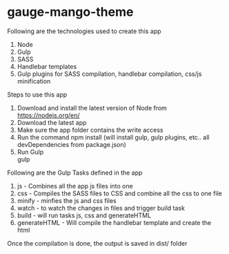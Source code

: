 # gauge-mango-theme

Following are the technologies used to create this app
  1. Node
  2. Gulp
  3. SASS
  4. Handlebar templates
  5. Gulp plugins for SASS compilation, handlebar compilation, css/js minification

Steps to use this app
  1. Download and install the latest version of Node from https://nodejs.org/en/
  2. Download the latest app
  3. Make sure the app folder contains the write access
  4. Run the command
      npm install (will install gulp, gulp plugins, etc.. all devDependencies from package.json)
  5. Run Gulp  
      gulp <gulp-taskname>

Following are the Gulp Tasks defined in the app
  1. js - Combines all the app js files into one
  2. css - Compiles the SASS files to CSS and combine all the css to one file
  3. minify - minfies the js and css files
  4. watch - to watch the changes in files and trigger build task
  5. build - will run tasks js, css and generateHTML
  6. generateHTML - Will compile the handlebar template and create the html

Once the compilation is done, the output is saved in dist/ folder

